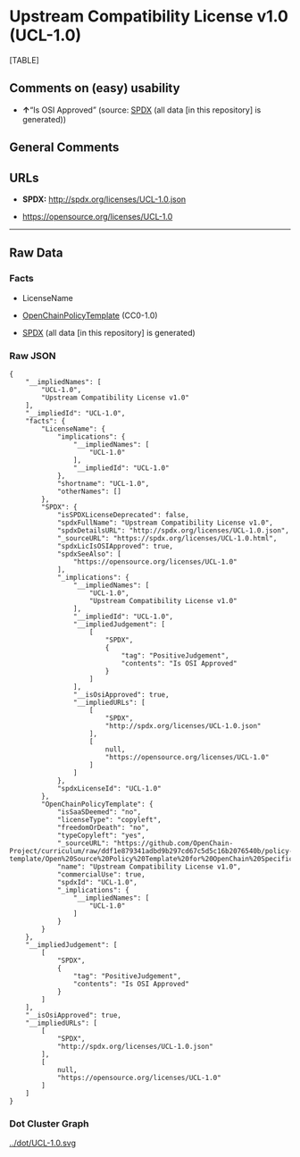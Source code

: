 Upstream Compatibility License v1.0 (UCL-1.0)
=============================================

[TABLE]

Comments on (easy) usability
----------------------------

-   **↑**“Is OSI Approved” (source:
    [SPDX](https://spdx.org/licenses/UCL-1.0.html "SPDX") (all data \[in
    this repository\] is generated))

General Comments
----------------

URLs
----

-   **SPDX:** http://spdx.org/licenses/UCL-1.0.json

-   https://opensource.org/licenses/UCL-1.0

------------------------------------------------------------------------

Raw Data
--------

### Facts

-   LicenseName

-   [OpenChainPolicyTemplate](https://github.com/OpenChain-Project/curriculum/raw/ddf1e879341adbd9b297cd67c5d5c16b2076540b/policy-template/Open%20Source%20Policy%20Template%20for%20OpenChain%20Specification%201.2.ods "OpenChainPolicyTemplate")
    (CC0-1.0)

-   [SPDX](https://spdx.org/licenses/UCL-1.0.html "SPDX") (all data \[in
    this repository\] is generated)

### Raw JSON

    {
        "__impliedNames": [
            "UCL-1.0",
            "Upstream Compatibility License v1.0"
        ],
        "__impliedId": "UCL-1.0",
        "facts": {
            "LicenseName": {
                "implications": {
                    "__impliedNames": [
                        "UCL-1.0"
                    ],
                    "__impliedId": "UCL-1.0"
                },
                "shortname": "UCL-1.0",
                "otherNames": []
            },
            "SPDX": {
                "isSPDXLicenseDeprecated": false,
                "spdxFullName": "Upstream Compatibility License v1.0",
                "spdxDetailsURL": "http://spdx.org/licenses/UCL-1.0.json",
                "_sourceURL": "https://spdx.org/licenses/UCL-1.0.html",
                "spdxLicIsOSIApproved": true,
                "spdxSeeAlso": [
                    "https://opensource.org/licenses/UCL-1.0"
                ],
                "_implications": {
                    "__impliedNames": [
                        "UCL-1.0",
                        "Upstream Compatibility License v1.0"
                    ],
                    "__impliedId": "UCL-1.0",
                    "__impliedJudgement": [
                        [
                            "SPDX",
                            {
                                "tag": "PositiveJudgement",
                                "contents": "Is OSI Approved"
                            }
                        ]
                    ],
                    "__isOsiApproved": true,
                    "__impliedURLs": [
                        [
                            "SPDX",
                            "http://spdx.org/licenses/UCL-1.0.json"
                        ],
                        [
                            null,
                            "https://opensource.org/licenses/UCL-1.0"
                        ]
                    ]
                },
                "spdxLicenseId": "UCL-1.0"
            },
            "OpenChainPolicyTemplate": {
                "isSaaSDeemed": "no",
                "licenseType": "copyleft",
                "freedomOrDeath": "no",
                "typeCopyleft": "yes",
                "_sourceURL": "https://github.com/OpenChain-Project/curriculum/raw/ddf1e879341adbd9b297cd67c5d5c16b2076540b/policy-template/Open%20Source%20Policy%20Template%20for%20OpenChain%20Specification%201.2.ods",
                "name": "Upstream Compatibility License v1.0",
                "commercialUse": true,
                "spdxId": "UCL-1.0",
                "_implications": {
                    "__impliedNames": [
                        "UCL-1.0"
                    ]
                }
            }
        },
        "__impliedJudgement": [
            [
                "SPDX",
                {
                    "tag": "PositiveJudgement",
                    "contents": "Is OSI Approved"
                }
            ]
        ],
        "__isOsiApproved": true,
        "__impliedURLs": [
            [
                "SPDX",
                "http://spdx.org/licenses/UCL-1.0.json"
            ],
            [
                null,
                "https://opensource.org/licenses/UCL-1.0"
            ]
        ]
    }

### Dot Cluster Graph

[../dot/UCL-1.0.svg](../dot/UCL-1.0.svg "../dot/UCL-1.0.svg")
